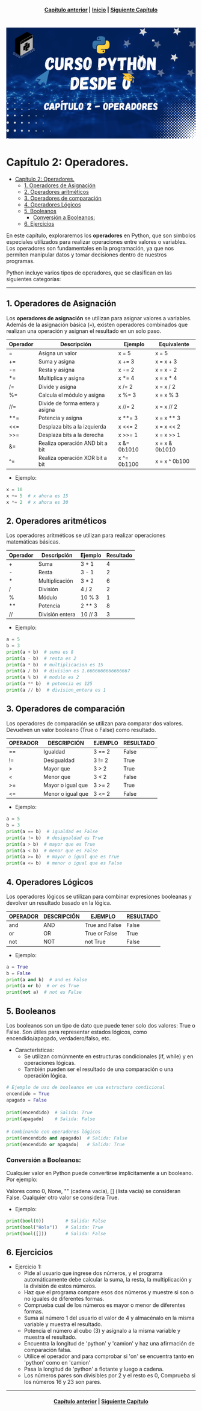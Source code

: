 <h4 align="center">
<a href="https://github.com/tecxion/Curso-Python/tree/main/01_Variables">Capítulo anterior</a> | <a href="https://github.com/tecxion/Curso-Python/tree/main">Inicio</a> | <a href="https://github.com/tecxion/Curso-Python/tree/main/03_Cadenas">Siguiente Capítulo</a>
</h4>


<h1 align="center">
<img src="https://github.com/tecxion/Curso-Python/blob/main/Media/operadores.png">
</h1>

# Capítulo 2: Operadores.

- [Capítulo 2: Operadores.](#capítulo-2-operadores)
  - [1. Operadores de Asignación](#1-operadores-de-asignación)
  - [2. Operadores aritméticos](#2-operadores-aritméticos)
  - [3. Operadores de comparación](#3-operadores-de-comparación)
  - [4. Operadores Lógicos](#4-operadores-lógicos)
  - [5. Booleanos](#5-booleanos)
    - [Conversión a Booleanos:](#conversión-a-booleanos)
  - [6. Ejercicios](#6-ejercicios)


En este capítulo, exploraremos los **operadores** en Python, que son símbolos especiales utilizados para realizar operaciones entre valores o variables. Los operadores son fundamentales en la programación, ya que nos permiten manipular datos y tomar decisiones dentro de nuestros programas.

Python incluye varios tipos de operadores, que se clasifican en las siguientes categorías:


---
<a name="operadoresasignacion"></a>

## 1. Operadores de Asignación

Los **operadores de asignación** se utilizan para asignar valores a variables. Además de la asignación básica (`=`), existen operadores combinados que realizan una operación y asignan el resultado en un solo paso.

| Operador | Descripción                     | Ejemplo     | Equivalente    |
| -------- | ------------------------------- | ----------- | -------------- |
| =        | Asigna un valor                 | x = 5       | x = 5          |
| +=       | Suma y asigna                   | x += 3      | x = x + 3      |
| -=       | Resta y asigna                  | x -= 2      | x = x - 2      |
| *=       | Multiplica y asigna             | x *= 4      | x = x * 4      |
| /=       | Divide y asigna                 | x /= 2      | x = x / 2      |
| %=       | Calcula el módulo y asigna      | x %= 3      | x = x % 3      |
| //=      | Divide de forma entera y asigna | x //= 2     | x = x // 2     |
| **=      | Potencia y asigna               | x **= 3     | x = x ** 3     |
| <<=      | Desplaza bits a la izquierda    | x <<= 2     | x = x << 2     |
| >>=      | Desplaza bits a la derecha      | x >>= 1     | x = x >> 1     |
| &=       | Realiza operación AND bit a bit | x &= 0b1010 | x = x & 0b1010 |
| ^=       | Realiza operación XOR bit a bit | x ^= 0b1100 | x = x ^ 0b100  |

- Ejemplo:
```python
x = 10
x += 5  # x ahora es 15
x *= 2  # x ahora es 30

```

<a name="operadoresaritmeticos"></a>

## 2. Operadores aritméticos

Los operadores aritméticos se utilizan para realizar operaciones matemáticas básicas.


| Operador | Descripción     | Ejemplo | Resultado |
| -------- | --------------- | ------- | --------- |
| +        | Suma            | 3 + 1   | 4         |
| -        | Resta           | 3 - 1   | 2         |
| *        | Multiplicación  | 3 * 2   | 6         |
| /        | División        | 4 / 2   | 2         |
| %        | Módulo          | 10 % 3  | 1         |
| **       | Potencia        | 2 ** 3  | 8         |
| //       | División entera | 10 // 3 | 3         |

- Ejemplo:
```python
a = 5
b = 3
print(a + b)  # suma es 8
print(a - b)  # resta es 2
print(a * b)  # multiplicacion es 15
print(a / b)  # division es 1.6666666666666667
print(a % b)  # modulo es 2
print(a ** b)  # potencia es 125
print(a // b)  # division_entera es 1
```


<a name="operadoresdecomparacion"></a>

## 3. Operadores de comparación

Los operadores de comparación se utilizan para comparar dos valores. Devuelven un valor booleano (True o False) como resultado.


| OPERADOR | DESCRIPCIÓN       | EJEMPLO | RESULTADO |
| -------- | ----------------- | ------- | --------- |
| ==       | Igualdad          | 3 == 2  | False     |
| !=       | Desigualdad       | 3 != 2  | True      |
| >        | Mayor que         | 3 > 2   | True      |
| <        | Menor que         | 3 < 2   | False     |
| >=       | Mayor o igual que | 3 >= 2  | True      |
| <=       | Menor o igual que | 3 <= 2  | False     |

- Ejemplo:
```python
a = 5
b = 3
print(a == b)  # igualdad es False
print(a != b)  # desigualdad es True
print(a > b)  # mayor que es True
print(a < b)  # menor que es False
print(a >= b)  # mayor o igual que es True
print(a <= b)  # menor o igual que es False
```

<a name="operadoreslogicos"></a>

## 4. Operadores Lógicos

Los operadores lógicos se utilizan para combinar expresiones booleanas y devolver un resultado basado en la lógica.

| OPERADOR | DESCRIPCIÓN | EJEMPLO        | RESULTADO |
| -------- | ----------- | -------------- | --------- |
| and      | AND         | True and False | False     |
| or       | OR          | True or False  | True      |
| not      | NOT         | not True       | False     |

- Ejemplo:
```python
a = True
b = False
print(a and b)  # and es False
print(a or b)  # or es True
print(not a)  # not es False
```

## 5. Booleanos

Los booleanos son un tipo de dato que puede tener solo dos valores: True o False. Son útiles para representar estados lógicos, como encendido/apagado, verdadero/falso, etc.

- Características:
    - Se utilizan comúnmente en estructuras condicionales (if, while) y en operaciones lógicas.
    - También pueden ser el resultado de una comparación o una operación lógica.
```python
# Ejemplo de uso de booleanos en una estructura condicional
encendido = True
apagado = False

print(encendido)  # Salida: True
print(apagado)    # Salida: False

# Combinando con operadores lógicos
print(encendido and apagado)  # Salida: False
print(encendido or apagado)   # Salida: True
```

<a name="conversion-a-booleanos"></a>

### Conversión a Booleanos:

Cualquier valor en Python puede convertirse implícitamente a un booleano. Por ejemplo:

Valores como 0, None, "" (cadena vacía), [] (lista vacía) se consideran False. Cualquier otro valor se considera True.

- Ejemplo:
```python
print(bool(0))        # Salida: False
print(bool("Hola"))   # Salida: True
print(bool([]))       # Salida: False
```

<a name="6-ejercicios"></a>

## 6. Ejercicios

- Ejercicio 1: 
    - Pide al usuario que ingrese dos números, y el programa automáticamente debe calcular la suma, la resta, la multiplicación y la división de estos números.
    - Haz que el programa compare esos dos números y muestre si son o no iguales de diferentes formas.
    - Comprueba cual de los números es mayor o menor de diferentes formas.
    - Suma al número 1 del usuario el valor de 4 y almacénalo en la misma variable y muestra el resultado.
    - Potencia el número al cubo (3) y asígnalo a la misma variable y muestra el resultado.
    - Encuentra la longitud de 'python' y 'camion' y haz una afirmación de comparación falsa.
    - Utilice el operador and para comprobar si 'on' se encuentra tanto en 'python' como en 'camion'
    - Pasa la longitud de 'python' a flotante y luego a cadena.
    - Los números pares son divisibles por 2 y el resto es 0, Comprueba si los números 16 y 23 son pares.

--- 

<h4 align="center">
<a href="https://github.com/tecxion/Curso-Python/tree/main/01_Variables">Capítulo anterior</a> | <a href="https://github.com/tecxion/Curso-Python/tree/main/03_Cadenas">Siguiente Capítulo</a>
</h4>